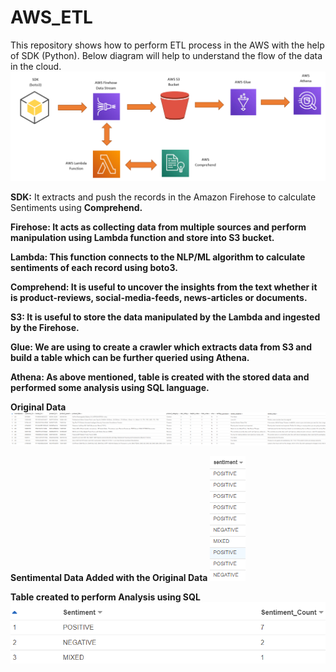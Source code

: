 # AWS_ETL

This repository shows how to perform ETL process in the AWS with the help of SDK (Python). Below diagram will help to understand the flow of the data in the cloud.
![DataFlow in AWS](Images/Product_Review_DataFlow.PNG)

<b>SDK:</b> It extracts and push the records in the Amazon Firehose to calculate Sentiments using <b>Comprehend<b>.

  <b>Firehose:</b> It acts as collecting data from multiple sources and perform manipulation using <b>Lambda</b> function and store into <b>S3<b> bucket.

  <b>Lambda:</b> This function connects to the NLP/ML algorithm to calculate sentiments of each record using <b>boto3</b>.

  <b>Comprehend:</b> It is useful to uncover the insights from the text whether it is product-reviews, social-media-feeds, news-articles or documents.

  <b>S3:</b> It is useful to store the data manipulated by the <b>Lambda</b> and ingested by the <b>Firehose</b>.

  <b>Glue:</b> We are using to create a crawler which extracts data from <b>S3</b> and build a table which can be further queried using <b>Athena</b>.

  <b>Athena:</b> As above mentioned, table is created with the stored data and performed some analysis using SQL language.
  
  <b>Original Data</b>
  ![Raw Data](Images/Original_Data.PNG)
  
  <b>Sentimental Data Added with the Original Data</b>
  ![Sentimental Data](Images/Sentiment_Column.PNG)
  
  <b>Table created to perform Analysis using SQL</b>
  ![Sentimental Count](Images/Sentimental_Analysis.PNG)
